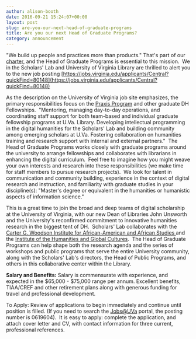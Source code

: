 ```yaml
---
author: alison-booth
date: 2016-09-21 15:24:07+00:00
layout: post
slug: are-you-our-next-head-of-graduate-programs
title: Are you our next Head of Graduate Programs?
category: announcement
---
```


"We build up people and practices more than products." That's part of our [charter](http://scholarslab.org/about/charter/), and the Head of Graduate Programs is essential to this mission.  We in the Scholars' Lab and University of Virginia Library are thrilled to alert you to the new job posting [https://jobs.virginia.edu/applicants/Central?quickFind=80148](https://jobs.virginia.edu/applicants/Central?quickFind=80148)

As the description on the University of Virginia job site emphasizes, the primary responsibilities focus on the [Praxis Program](https://praxis.scholarslab.org) and other graduate DH Fellowships.  "Mentoring, managing day-to-day operations, and coordinating staff support for both team-based and individual graduate fellowship programs at U.Va. Library. Developing intellectual programming in the digital humanities for the Scholars' Lab and building community among emerging scholars at U.Va. Fostering collaboration on humanities training and research support with internal and external partners."  The Head of Graduate Programs works closely with graduate programs around the university to arrange fellowships and collaborates with librarians in enhancing the digital curriculum.  Feel free to imagine how you might weave your own interests and research into these responsibilities (we make time for staff members to pursue research projects).  We look for talent in communication and community building, experience in the context of digital research and instruction, and familiarity with graduate studies in your discipline(s): "Master's degree or equivalent in the humanities or humanistic aspects of information science."

This is a great time to join the broad and deep teams of digital scholarship at the University of Virginia, with our new Dean of Libraries John Unsworth and the University's reconfirmed commitment to innovative humanities research in the biggest tent of DH.  Scholars' Lab collaborates with the [Carter G. Woodson Institute for African-American and African Studies ](http://woodson.virginia.edu/)and the [Institute of the Humanities and Global Cultures](http://ihgc.as.virginia.edu/).  The Head of Graduate Programs can help shape both the research agenda and the series of workshops and public programs that serve the entire University community, along with the Scholars' Lab's directors, the Head of Public Programs, and others in this collaborative center within the Library.

**Salary and Benefits:**
Salary is commensurate with experience, and expected in the $65,000 - $75,000 range per annum. Excellent benefits, TIAA/CREF and other retirement plans along with generous funding for travel and professional development.

To Apply:
Review of applications to begin immediately and continue until position is filled. (If you need to search the [Jobs@UVa](https://jobs.virginia.edu/) portal, the posting number is 0619604).  It is easy to apply: complete the application, and attach cover letter and CV, with contact information for three current, professional references.
